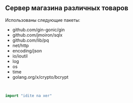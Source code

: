 Сервер магазина различных товаров
---
Использованы следующие пакеты:

- github.com/gin-gonic/gin
- github.com/jmoiron/sqlx
- github.com/lib/pq
- net/http
- encoding/json
- io/ioutil
- log
- os
- time
- golang.org/x/crypto/bcrypt
<br>

```go
import "idite na xer"
```
